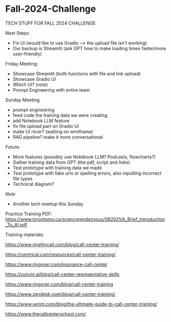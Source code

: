 # Fall-2024-Challenge

TECH STUFF FOR FALL 2024 CHALLENGE:

Next Steps:

- Fix UI (would like to use Gradio --> the upload file isn't working)
- Our backup is Streamlit (ask GPT how to make loading times faster/more user-friendly)

Friday Meeting:

- Showcase Streamlit (both functions with file and link upload)
- Showcase Gradio UI
- Which UI? (vote)
- Prompt Engineering with entire team

Sunday Meeting
- prompt engineering
- feed code the training data we were creating
- add Notebook LLM feature
- fix file upload part on Gradio UI
- make UI nicer? (waiting on wireframe)
- RAG pipeline? make it more conversational

Future:

- More features (possibly use Notebook LLM? Podcasts, flowcharts?)
- Gather training data from GPT (the pdf, script and links)
- Test prototype with training data we made
- Test prototype with fake urls or spelling errors, also inputting incorrect file types
- Technical diagram?

*Note*
- Another tech meetup this Sunday

Practice Training PDF: https://www.torontomu.ca/sciencerendezvous/SR2021/A_Brief_Introduction_To_AI.pdf

Training materials:

https://www.mightycall.com/blog/call-center-training/

https://centrical.com/resources/call-center-training/

https://www.ringover.com/insurance-call-center

https://convin.ai/blog/call-center-representative-skills

https://www.ringover.com/blog/call-center-training

https://www.zendesk.com/blog/call-center-training/

https://www.verint.com/blog/the-ultimate-guide-to-call-center-training/

https://www.thecallcenterschool.com/

